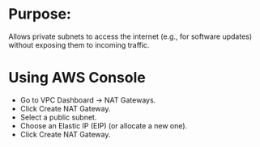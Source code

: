 # Purpose:
Allows private subnets to access the internet (e.g., for software updates) without exposing them to incoming traffic.

# Using AWS Console
- Go to VPC Dashboard → NAT Gateways.
- Click Create NAT Gateway.
- Select a public subnet.
- Choose an Elastic IP (EIP) (or allocate a new one).
- Click Create NAT Gateway.